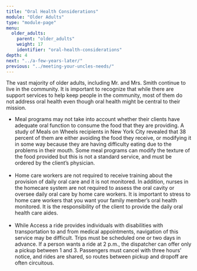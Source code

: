 ```yaml
---
title: "Oral Health Considerations"
module: "Older Adults"
type: "module-page"
menu:
  older_adults:
    parent: "older_adults"
    weight: 17
    identifier: "oral-health-considerations"
depth: 4
next: "../a-few-years-later/"
previous: "../meeting-your-uncles-needs/"
---
```

<div class="pageblock"><p>The vast majority of older adults, including Mr. and Mrs. Smith continue to live in the community.  It is important to recognize that while there are support services to help keep people in the community, most of them do not address oral health even though oral health might be central to their mission.  </p>
<ul>
<li>Meal programs may not take into account whether their clients have adequate oral function to consume the food that they are providing.  A study of Meals on Wheels recipients in New York City revealed that 38 percent of them are either avoiding the food they receive, or modifying it in some way because they are having difficulty eating due to the problems in their mouth.  Some meal programs can modify the texture of the food provided but this is not a standard service, and must be ordered by the client’s physician. </li>
<br/>
<li>Home care workers are not required to receive training about the provision of daily oral care and it is not monitored. In addition, nurses in the homecare system are not required to assess the oral cavity or oversee daily oral care by home care workers.  It is important to stress to home care workers that you want your family member’s oral health monitored.  It is the responsibility of the client to provide the daily oral health care aides.  </li>
<br/>
<li>While Access a ride provides individuals with disabilities with transportation to and from medical appointments, navigation of this service may be difficult.  Trips must be scheduled one or two days in advance. If a person wants a ride at 2 p.m., the dispatcher can offer only a pickup between 1 and 3. Passengers must cancel with three hours’ notice, and rides are shared, so routes between pickup and dropoff are often circuitous.</li>
</ul>
</div>